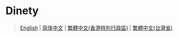 # Dinety

> [English](./README.md) | [简体中文](./README_zh.md) | [繁體中文(香港特別行政區)](./README_zh-hk.md) | [繁體中文(台灣省)](./README_zh-tw.md)
